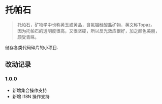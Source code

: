 # 托帕石

> 托帕石，矿物学中也称黄玉或黄晶，含氟铝硅酸盐矿物，英文称Topaz。  
> 因为托帕石的透明度很高，又很坚硬，所以反光效应很好，加之颜色美丽，颇受青睐。

储存各类代码碎片的小项目.

## 改动记录

### 1.0.0

* 新增集合操作支持
* 新增 I18N 操作支持

